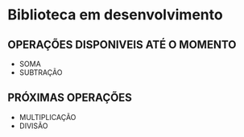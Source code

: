 # Biblioteca em desenvolvimento

## OPERAÇÕES DISPONIVEIS ATÉ O MOMENTO

* SOMA
* SUBTRAÇÃO

## PRÓXIMAS OPERAÇÕES

* MULTIPLICAÇÃO
* DIVISÃO
